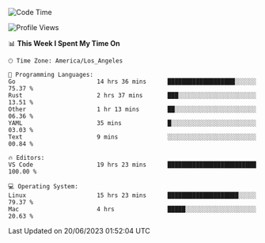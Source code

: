<!--START_SECTION:waka-->
![Code Time](http://img.shields.io/badge/Code%20Time-436%20hrs%203%20mins-blue)

![Profile Views](http://img.shields.io/badge/Profile%20Views-0-blue)

📊 **This Week I Spent My Time On** 

```text
🕑︎ Time Zone: America/Los_Angeles

💬 Programming Languages: 
Go                       14 hrs 36 mins      ███████████████████░░░░░░   75.37 % 
Rust                     2 hrs 37 mins       ███░░░░░░░░░░░░░░░░░░░░░░   13.51 % 
Other                    1 hr 13 mins        ██░░░░░░░░░░░░░░░░░░░░░░░   06.36 % 
YAML                     35 mins             █░░░░░░░░░░░░░░░░░░░░░░░░   03.03 % 
Text                     9 mins              ░░░░░░░░░░░░░░░░░░░░░░░░░   00.84 % 

🔥 Editors: 
VS Code                  19 hrs 23 mins      █████████████████████████   100.00 % 

💻 Operating System: 
Linux                    15 hrs 23 mins      ████████████████████░░░░░   79.37 % 
Mac                      4 hrs               █████░░░░░░░░░░░░░░░░░░░░   20.63 % 
```


 Last Updated on 20/06/2023 01:52:04 UTC
<!--END_SECTION:waka-->
